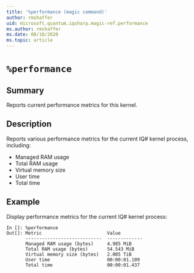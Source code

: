 ```yaml
---
title: '%performance (magic command)'
author: rmshaffer
uid: microsoft.quantum.iqsharp.magic-ref.performance
ms.author: rmshaffer
ms.date: 08/10/2020
ms.topic: article
---
```


<!--
    NB: This file has been automatically generated from Microsoft.Quantum.IQSharp.Kernel.dll,
        please do not manually edit it.

    [DEBUG] JSON source:
        {"Name": "%performance", "Documentation": {"Summary": "Reports current performance metrics for this kernel.", "Full": null, "Description": "\r\nReports various performance metrics for the current IQ# kernel process, including:\r\n\r\n- Managed RAM usage\r\n- Total RAM usage\r\n- Virtual memory size\r\n- User time\r\n- Total time\r\n                ", "Remarks": null, "Examples": ["\r\nDisplay performance metrics for the current IQ# kernel process:\r\n```\r\nIn []: %performance\r\nOut[]: Metric                        Value\r\n       ----------------------------  -------------\r\n       Managed RAM usage (bytes)     4.985 MiB\r\n       Total RAM usage (bytes)       54.543 MiB\r\n       Virtual memory size (bytes)   2.005 TiB\r\n       User time                     00:00:01.109\r\n       Total time                    00:00:01.437\r\n```\r\n                    "], "SeeAlso": null}, "AssemblyName": "Microsoft.Quantum.IQSharp.Kernel"}
-->

# `%performance`

## Summary

Reports current performance metrics for this kernel.

## Description

Reports various performance metrics for the current IQ# kernel process, including:

- Managed RAM usage
- Total RAM usage
- Virtual memory size
- User time
- Total time

## Example

Display performance metrics for the current IQ# kernel process:
```
In []: %performance
Out[]: Metric                        Value
       ----------------------------  -------------
       Managed RAM usage (bytes)     4.985 MiB
       Total RAM usage (bytes)       54.543 MiB
       Virtual memory size (bytes)   2.005 TiB
       User time                     00:00:01.109
       Total time                    00:00:01.437
```
